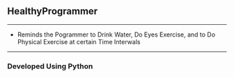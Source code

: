 ## HealthyProgrammer

---
* Reminds the Pogrammer to Drink Water, Do Eyes Exercise, and to Do Physical Exercise at certain Time Interwals
---

### Developed Using Python
